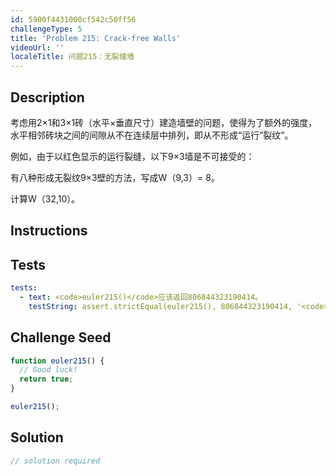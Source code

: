 ```yaml
---
id: 5900f4431000cf542c50ff56
challengeType: 5
title: 'Problem 215: Crack-free Walls'
videoUrl: ''
localeTitle: 问题215：无裂缝墙
---
```


## Description
<section id="description">考虑用2×1和3×1砖（水平×垂直尺寸）建造墙壁的问题，使得为了额外的强度，水平相邻砖块之间的间隙从不在连续层中排列，即从不形成“运行”裂纹”。 <p>例如，由于以红色显示的运行裂缝，以下9×3墙是不可接受的： </p><p>有八种形成无裂纹9×3壁的方法，写成W（9,3）= 8。 </p><p>计算W（32,10）。 </p></section>

## Instructions
<section id="instructions">
</section>

## Tests
<section id='tests'>

```yml
tests:
  - text: <code>euler215()</code>应该返回806844323190414。
    testString: assert.strictEqual(euler215(), 806844323190414, '<code>euler215()</code> should return 806844323190414.');

```

</section>

## Challenge Seed
<section id='challengeSeed'>

<div id='js-seed'>

```js
function euler215() {
  // Good luck!
  return true;
}

euler215();

```

</div>



</section>

## Solution
<section id='solution'>

```js
// solution required
```
</section>
